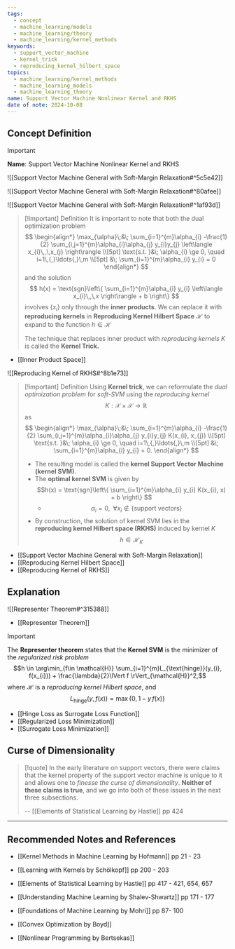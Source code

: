 ```yaml
---
tags:
  - concept
  - machine_learning/models
  - machine_learning/theory
  - machine_learning/kernel_methods
keywords:
  - support_vector_machine
  - kernel_trick
  - reproducing_kernel_hilbert_space
topics:
  - machine_learning/kernel_methods
  - machine_learning_models
  - machine_learning_theory
name: Support Vector Machine Nonlinear Kernel and RKHS
date of note: 2024-10-08
---
```


## Concept Definition

>[!important]
>**Name**: Support Vector Machine Nonlinear Kernel and RKHS

![[Support Vector Machine General with Soft-Margin Relaxation#^5c5e42]]

![[Support Vector Machine General with Soft-Margin Relaxation#^80afee]]

![[Support Vector Machine General with Soft-Margin Relaxation#^1af93d]]

>[!important] Definition
>It is important to note that both the dual optimization problem 
>$$
>\begin{align*}
> \max_{\alpha}\;&\; \sum_{i=1}^{m}\alpha_{i} -\frac{1}{2} \sum_{i,j=1}^{m}\alpha_{i}\alpha_{j} y_{i}y_{j} \left\langle  x_{i}\,,\,x_{j} \right\rangle \\[5pt]
> \text{s.t. }&\; \alpha_{i} \ge 0, \quad i=1\,{,}\ldots{,}\,m \\[5pt]
> &\; \sum_{i=1}^{m}\alpha_{i} y_{i} = 0
>\end{align*}
>$$
>and the solution 
>$$
> h(x) = \text{sgn}\left\{ \sum_{i=1}^{m}\alpha_{i} y_{i} \left\langle  x_{i}\,,\,x    \right\rangle + b \right\} 
>$$
>involves $\left\{ x_{i} \right\}$ only through the **inner products**. We can replace it with **reproducing kernels** in **Reproducing Kernel Hilbert Space** $\mathcal{H}$ to expand to the function $h\in \mathcal{H}$
>
>The technique that replaces inner product with *reproducing kernels* $K$ is called the **Kernel Trick.**

- [[Inner Product Space]]

![[Reproducing Kernel of RKHS#^8b1e73]]


>[!important] Definition
>Using **Kernel trick**, we can reformulate the *dual optimization problem* for *soft-SVM* using the *reproducing kernel* $$K: \mathcal{X} \times \mathcal{X} \to \mathbb{R}$$  as 
>$$
>\begin{align*}
> \max_{\alpha}\;&\; \sum_{i=1}^{m}\alpha_{i} -\frac{1}{2} \sum_{i,j=1}^{m}\alpha_{i}\alpha_{j} y_{i}y_{j} K(x_{i}, x_{j}) \\[5pt]
> \text{s.t. }&\; \alpha_{i} \ge 0, \quad i=1\,{,}\ldots{,}\,m \\[5pt]
> &\; \sum_{i=1}^{m}\alpha_{i} y_{i} = 0.
>\end{align*}
>$$
>- The resulting model is called the **kernel Support Vector Machine (kernel SVM).**
>- The **optimal kernel SVM** is given by $$h(x) = \text{sgn}\left\{ \sum_{i=1}^{m}\alpha_{i} y_{i} K(x_{i}, x) + b \right\} $$
>	- $$\alpha_{i} = 0, \;\; \forall x_{i} \not\in \left\{ \text{support vectors} \right\}$$
>- By construction, the solution of kernel SVM lies in the **reproducing kernel Hilbert space (RKHS)** induced by kernel $K$ $$h\in \mathcal{H}_{K}$$

- [[Support Vector Machine General with Soft-Margin Relaxation]]
- [[Reproducing Kernel Hilbert Space]]
- [[Reproducing Kernel of RKHS]]

## Explanation

![[Representer Theorem#^315388]]

- [[Representer Theorem]]

>[!important]
>The **Representer theorem** states that the **Kernel SVM** is the minimizer of the *regularized risk problem* $$h \in \arg\min_{f\in \mathcal{H}} \sum_{i=1}^{m}L_{\text{hinge}}(y_{i}, f(x_{i})) + \frac{\lambda}{2}\lVert f \rVert_{\mathcal{H}}^2,$$
>where $\mathcal{H}$ is a *reproducing kernel Hilbert space*, and $$L_{\text{hinge}}(y, f(x)) = \max\left\{ 0, 1- y\,f(x) \right\}$$

- [[Hinge Loss as Surrogate Loss Function]]
- [[Regularized Loss Minimization]]
- [[Surrogate Loss Minimization]]

## Curse of Dimensionality

>[!quote]
>In the early literature on support vectors, there were claims that the kernel property of the support vector machine is unique to it and allows one to *finesse the curse of dimensionality*. **Neither of these claims is true**, and we go into both of these issues in the next three subsections.
>
>-- [[Elements of Statistical Learning by Hastie]] pp 424






-----------
##  Recommended Notes and References



- [[Kernel Methods in Machine Learning by Hofmann]] pp 21 - 23
- [[Learning with Kernels by Schölkopf]] pp 200 - 203
- [[Elements of Statistical Learning by Hastie]] pp 417 - 421, 654, 657
- [[Understanding Machine Learning by Shalev-Shwartz]] pp 171 - 177
- [[Foundations of Machine Learning by Mohri]] pp 87- 100

- [[Convex Optimization by Boyd]]
- [[Nonlinear Programming by Bertsekas]]